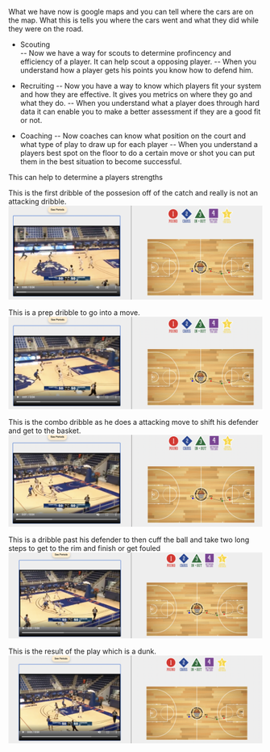 What we have now is google maps and you can tell where the cars are on the map.  What this is tells you where the cars went and what they did while they were on the road. 

- Scouting  
-- Now we have a way for scouts to determine profincency and efficiency of a player. It can help scout a opposing player.
-- When you understand how a player gets his points you know how to defend him.

- Recruiting 
-- Now you have a way to know which players fit your system and how they are effective.  It gives you metrics on where they go and what they do.
-- When you understand what a player does through hard data it can enable you to make a better assessment if they are a good fit or not.

- Coaching 
-- Now coaches can know what position on the court and what type of play to draw up for each player 
-- When you understand a players best spot on the floor to do a certain move or shot you can put them in the best situation to become successful.

This can help to determine a players strengths 

This is the first dribble of the possesion off of the catch and really is not an attacking dribble.
![Bball GPS](https://github.com/rashadwest/rashadwest.github.io/blob/master/_posts/DW%20-%20Cross.png?raw=true)

This is a prep dribble to go into a move. 
![Bball GPS](https://github.com/rashadwest/rashadwest.github.io/blob/master/_posts/DW%20-%20Pound(1).png?raw=true)

This is the combo dribble as he does a attacking move to shift his defender and get to the basket. 
![Bball GPS](https://github.com/rashadwest/rashadwest.github.io/blob/master/_posts/DW%20-%20In%20%26%20Out.png?raw=true)

This is a dribble past his defender to then cuff the ball and take two long steps to get to the rim and finish or get fouled
![Bball GPS](https://github.com/rashadwest/rashadwest.github.io/blob/master/_posts/DW%20-%20Pound(2).png?raw=true)

This is the result of the play which is a dunk. 
![Bball GPS](https://github.com/rashadwest/rashadwest.github.io/blob/master/_posts/DW%20-%20Dunk.png?raw=true)
